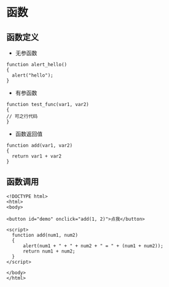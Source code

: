 # 函数

## 函数定义

- 无参函数

```
function alert_hello()
{
  alert("hello");
}
```

- 有参函数

```
function test_func(var1, var2)
{
// 可之行代码
}
```

- 函数返回值

```
function add(var1, var2)
{
  return var1 + var2
}
```

## 函数调用

```
<!DOCTYPE html>
<html>
<body>

<button id="demo" onclick="add(1, 2)">点我</button>

<script>
  function add(num1, num2)
  {
      alert(num1 + " + " + num2 + " = " + (num1 + num2));
      return num1 + num2;
  }
</script>

</body>
</html>
```